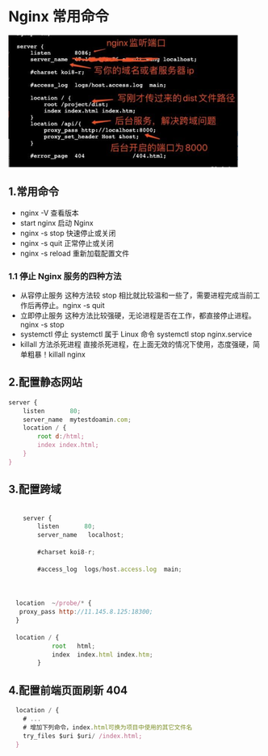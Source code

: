 # Nginx 常用命令

![](asserts/01.png)

## 1.常用命令

- nginx -V 查看版本
- start nginx 启动 Nginx
- nginx -s stop 快速停止或关闭
- nginx -s quit 正常停止或关闭
- nginx -s reload 重新加载配置文件

### 1.1 停止 Nginx 服务的四种方法

- 从容停止服务
  这种方法较 stop 相比就比较温和一些了，需要进程完成当前工作后再停止。nginx -s quit
- 立即停止服务
  这种方法比较强硬，无论进程是否在工作，都直接停止进程。nginx -s stop
- systemctl 停止
  systemctl 属于 Linux 命令 systemctl stop nginx.service
- killall 方法杀死进程
  直接杀死进程，在上面无效的情况下使用，态度强硬，简单粗暴！killall nginx

## 2.配置静态网站

```javascript
server {
    listen       80;
    server_name  mytestdoamin.com;
    location / {
        root d:/html;
        index index.html;
    }
}
```

## 3.配置跨域

```javascript

    server {
        listen       80;
        server_name   localhost;

        #charset koi8-r;

        #access_log  logs/host.access.log  main;



  location  ~/probe/* {
   proxy_pass http://11.145.8.125:18300;
  }

  location / {
            root   html;
            index  index.html index.htm;
        }
```

## 4.配置前端页面刷新 404

```javascript
  location / {
    # ...
    # 增加下列命令，index.html可换为项目中使用的其它文件名
    try_files $uri $uri/ /index.html;
  }
```
 
 
